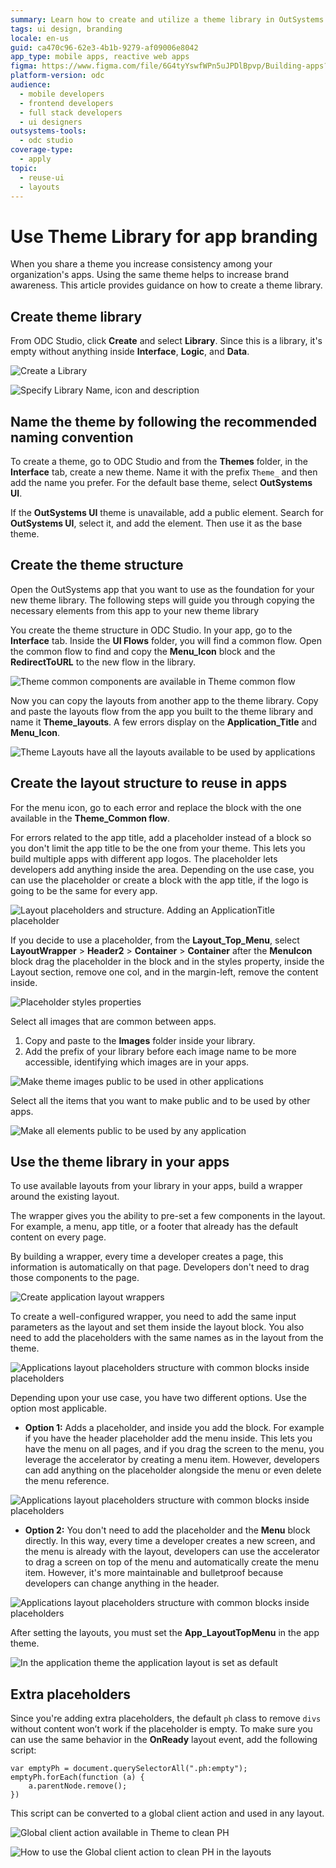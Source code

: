 ```yaml
---
summary: Learn how to create and utilize a theme library in OutSystems Developer Cloud (ODC) to enhance app branding and consistency.
tags: ui design, branding
locale: en-us
guid: ca470c96-62e3-4b1b-9279-af09006e8042
app_type: mobile apps, reactive web apps
figma: https://www.figma.com/file/6G4tyYswfWPn5uJPDlBpvp/Building-apps?type=design&node-id=3101%3A10812&t=ZwHw8hXeFhwYsO5V-1
platform-version: odc
audience:
  - mobile developers
  - frontend developers
  - full stack developers
  - ui designers
outsystems-tools:
  - odc studio
coverage-type:
  - apply
topic:
  - reuse-ui
  - layouts
---
```


# Use Theme Library for app branding

When you share a theme you increase consistency among your organization's apps. Using the same theme helps to increase brand awareness. This article provides guidance on how to create a theme library.

## Create theme library

From ODC Studio, click **Create** and select **Library**. Since this is a library, it's empty without anything inside **Interface**, **Logic**, and **Data**.

![Create a Library](images/select-library-odcs.png "Create a Library")

![Specify Library Name, icon and description](images/library-details-odcs.png "Specify Library Name, icon and description")

## Name the theme by following the recommended naming convention

To create a theme, go to ODC Studio and from the **Themes** folder, in the **Interface** tab, create a new theme. Name it with the prefix `Theme_` and then add the name you prefer. For the default base theme, select **OutSystems UI**.

<div class="info" markdown="1">

If the **OutSystems UI** theme is unavailable, add a public element. Search for **OutSystems UI**, select it, and add the element. Then use it as the base theme.

</div>

## Create the theme structure

Open the OutSystems app that you want to use as the foundation for your new theme library. The following steps will guide you through copying the necessary elements from this app to your new theme library

You create the theme structure in ODC Studio. In your app, go to the **Interface** tab. Inside the **UI Flows** folder, you will find a common flow. Open the common flow to find and copy the **Menu_Icon** block and the **RedirectToURL** to the new flow in the library.

![Theme common components are available in Theme common flow](images/theme-common-flow-odcs.png "Theme common components are available in Theme common flow")

Now you can copy the layouts from another app to the theme library. Copy and paste the layouts flow from the app you built to the theme library and name it **Theme_layouts**. A few errors display on the **Application_Title** and **Menu_Icon**.

![Theme Layouts have all the layouts available to be used by applications](images/theme-layouts-odcs.png "Theme Layouts have all the layouts available to be used by applications")

## Create the layout structure to reuse in apps

For the menu icon, go to each error and replace the block with the one available in the **Theme_Common flow**.

For errors related to the app title, add a placeholder instead of a block so you don't limit the app title to be the one from your theme. This lets you build multiple apps with different app logos. The placeholder lets developers add anything inside the area. Depending on the use case, you can use the placeholder or create a block with the app title, if the logo is going to be the same for every app.

![Layout placeholders and structure. Adding an ApplicationTitle placeholder](images/add-applicationtitle-placeholder-odcs.png "Layout placeholders and structure. Adding an ApplicationTitle placeholder")

If you decide to use a placeholder, from the  **Layout_Top_Menu**, select **LayoutWrapper** > **Header2** > **Container** > **Container** after the **MenuIcon** block drag the placeholder in the block and in the styles property, inside the Layout section, remove one col, and in the margin-left, remove the content inside.

![Placeholder styles properties](images/placeholder-styles-properties-odcs.png "Placeholder styles properties")

Select all images that are common between apps.

1. Copy and paste to the **Images** folder inside your library.
1. Add the prefix of your library before each image name to be more accessible, identifying which images are in your apps.

![Make theme images public to be used in other applications](images/select-all-images-odcs.png "Make theme images public to be used in other applications")

Select all the items that you want to make public and to be used by other apps.

![Make all elements public to be used by any application](images/make-elements-public-odcs.png "Make all elements public to be used by any application")

## Use the theme library in your apps

To use available layouts from your library in your apps, build a wrapper around the existing layout.

The wrapper gives you the ability to pre-set a few components in the layout. For example, a menu, app title, or a footer that already has the default content on every page.

By building a wrapper, every time a developer creates a page, this information is automatically on that page. Developers don't need to drag those components to the page.

![Create application layout wrappers](images/application-layout-wrappers-odcs.png "Create application layout wrappers")

To create a well-configured wrapper, you need to add the same input parameters as the layout and set them inside the layout block. You also need to add the placeholders with the same names as in the layout from the theme.

![Applications layout placeholders structure with common blocks inside placeholders](images/layout-placeholders-odcs.png "Applications layout placeholders structure with common blocks inside placeholders")

Depending upon your use case, you have two different options. Use the option most applicable.

* **Option 1:** Adds a placeholder, and inside you add the block. For example if you have the header placeholder add the menu inside. This lets you have the menu on all pages, and if you drag the screen to the menu, you leverage the accelerator by creating a menu item. However, developers can add anything on the placeholder alongside the menu or even delete the menu reference.

![Applications layout placeholders structure with common blocks inside placeholders](images/layout-placeholders-option1-odcs.png "Applications layout placeholders structure with common blocks inside placeholders")

* **Option 2:** You don't need to add the placeholder and the **Menu** block directly. In this way, every time a developer creates a new screen, and the menu is already with the layout, developers can use the accelerator to drag a screen on top of the menu and automatically create the menu item. However, it's more maintainable and bulletproof because developers can change anything in the header.

![Applications layout placeholders structure with common blocks inside placeholders](images/layout-placeholders-option2-odcs.png "Applications layout placeholders structure with common blocks inside placeholders")

After setting the layouts, you must set the **App_LayoutTopMenu** in the app theme.

![In the application theme the application layout is set as default](images/set-app-layout-top-menu-odcs.png "In the application theme the application layout is set as default")

## Extra placeholders

Since you're adding extra placeholders, the default `ph` class to remove `divs` without content won’t work if the placeholder is empty. To make sure you can use the same behavior in the **OnReady** layout event, add the following script:

```
var emptyPh = document.querySelectorAll(".ph:empty"); 
emptyPh.forEach(function (a) {
    a.parentNode.remove();
})
```

<div class="info" markdown="1">

This script can be converted to a global client action and used in any layout.

</div>

![Global client action available in Theme to clean PH](images/global-client-action-available-odcs.png "Global client action available in Theme to clean PH")

![How to use the Global client action to clean PH in the layouts](images/how-to-use-global-client-action-odcs.png "How to use the Global client action to clean PH in the layouts")
